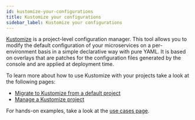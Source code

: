 ```yaml
---
id: kustomize-your-configurations
title: Kustomize your configurations
sidebar_label: Kustomize your configurations
---
```


[Kustomize](https://kustomize.io/) is a project-level configuration manager. This tool allows you to modify the default configuration of your microservices on a per-environment basis in a simple declarative way with pure YAML. It is based on overlays that are patches for the configuration files generated by the console and are applied at deployment time.

To learn more about how to use Kustomize with your projects take a look at the following pages:

- [Migrate to Kustomize from a default project](/products/console/project-configuration/kustomize-your-configurations/migrate-to-kustomize.md)
- [Manage a Kustomize project](/products/console/project-configuration/kustomize-your-configurations/manage-a-kustomize-project.md)

For hands-on examples, take a look at the [use cases page](/products/console/project-configuration/kustomize-your-configurations/kustomize-use-cases.md).
